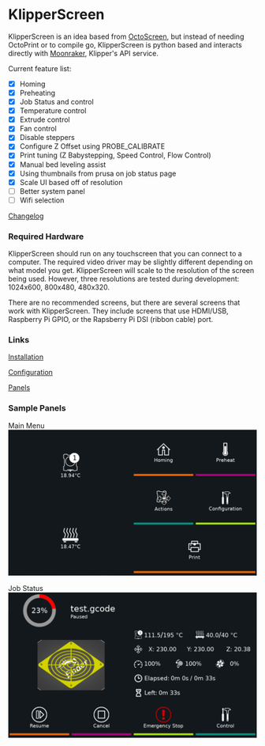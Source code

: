 # KlipperScreen
KlipperScreen is an idea based from [OctoScreen](https://github.com/Z-Bolt/OctoScreen/), but instead of needing OctoPrint or to compile go, KlipperScreen is python based and interacts directly with [Moonraker](https://github.com/arksine/moonraker), Klipper's API service.

Current feature list:
 - [x] Homing
 - [x] Preheating
 - [x] Job Status and control
 - [x] Temperature control
 - [x] Extrude control
 - [x] Fan control
 - [x] Disable steppers
 - [x] Configure Z Offset using PROBE_CALIBRATE
 - [x] Print tuning (Z Babystepping, Speed Control, Flow Control)
 - [x] Manual bed leveling assist
 - [x] Using thumbnails from prusa on job status page
 - [x] Scale UI based off of resolution
 - [ ] Better system panel
 - [ ] Wifi selection

[Changelog](docs/changelog.md)

### Required Hardware
KlipperScreen should run on any touchscreen that you can connect to a computer. The required video driver may be
slightly different depending on what model you get. KlipperScreen will scale to the resolution of the screen being used.
However, three resolutions are tested during development: 1024x600, 800x480, 480x320.

There are no recommended screens, but there are several screens that work with KlipperScreen. They include screens that
use HDMI/USB, Raspberry Pi GPIO, or the Rapsberry Pi DSI (ribbon cable) port.

### Links

[Installation](docs/Installation.md)

[Configuration](docs/Configuration.md)

[Panels](docs/panels.md)


### Sample Panels

Main Menu
![Main Menu](docs/img/main_panel.png)

Job Status
![Job Status](docs/img/job_status.png)
